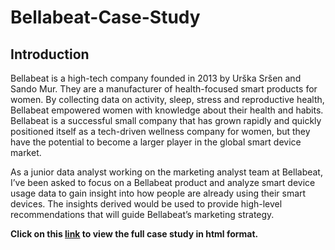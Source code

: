 # Bellabeat-Case-Study

## Introduction

Bellabeat is a high-tech company founded in 2013 by Urška Sršen and Sando Mur. They are a manufacturer of health-focused smart products for women. By collecting data on activity, sleep, stress and reproductive health, Bellabeat empowered women with knowledge about their health and habits. Bellabeat is a successful small company that has grown rapidly and quickly positioned itself as a tech-driven wellness company for women, but they have the potential to become a larger player in the global smart device market.

As a junior data analyst working on the marketing analyst team at Bellabeat, I’ve been asked to focus on a Bellabeat product and analyze smart device usage data to gain insight into how people are already using their smart devices. The insights derived would be used to provide high-level recommendations that will guide Bellabeat’s marketing strategy.

**Click on this [link](https://htmlpreview.github.io/?https://github.com/aadesolaa/Bellabeat-Case-Study/blob/15ceddbfeda74366c1170bf4607e503a45b4b2ed/BellabeatAnalysis.html) to view the full case study in html format.**
